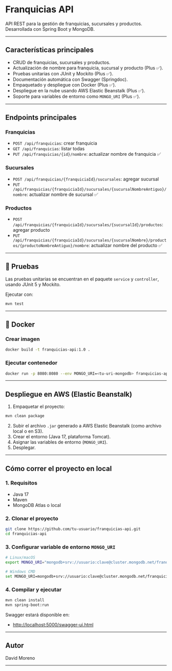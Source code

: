 # Franquicias API

API REST para la gestión de franquicias, sucursales y productos. Desarrollada con Spring Boot y MongoDB.

---

## Características principales

* CRUD de franquicias, sucursales y productos.
* Actualización de nombre para franquicia, sucursal y producto (Plus ✅).
* Pruebas unitarias con JUnit y Mockito (Plus ✅).
* Documentación automática con Swagger (Springdoc).
* Empaquetado y despliegue con Docker (Plus ✅).
* Despliegue en la nube usando AWS Elastic Beanstalk (Plus ✅).
* Soporte para variables de entorno como `MONGO_URI` (Plus ✅).

---

## Endpoints principales

### Franquicias

* `POST /api/franquicias`: crear franquicia
* `GET /api/franquicias`: listar todas
* `PUT /api/franquicias/{id}/nombre`: actualizar nombre de franquicia ✅

### Sucursales

* `POST /api/franquicias/{franquiciaId}/sucursales`: agregar sucursal
* `PUT /api/franquicias/{franquiciaId}/sucursales/{sucursalNombreAntiguo}/nombre`: actualizar nombre de sucursal ✅

### Productos

* `POST /api/franquicias/{franquiciaId}/sucursales/{sucursalId}/productos`: agregar producto
* `PUT /api/franquicias/{franquiciaId}/sucursales/{sucursalNombre}/productos/{productoNombreAntiguo}/nombre`: actualizar nombre del producto ✅

---

## 🧪 Pruebas

Las pruebas unitarias se encuentran en el paquete `service` y `controller`, usando JUnit 5 y Mockito.

Ejecutar con:

```bash
mvn test
```

---

## 🐳 Docker

### Crear imagen

```bash
docker build -t franquicias-api:1.0 .
```

### Ejecutar contenedor

```bash
docker run -p 8080:8080 --env MONGO_URI=<tu-uri-mongodb> franquicias-api:1.0
```

---

##  Despliegue en AWS (Elastic Beanstalk)

1. Empaquetar el proyecto:

```bash
mvn clean package
```

2. Subir el archivo `.jar` generado a AWS Elastic Beanstalk (como archivo local o en S3).
3. Crear el entorno (Java 17, plataforma Tomcat).
4. Asignar las variables de entorno (`MONGO_URI`).
5. Desplegar.

---

## Cómo correr el proyecto en local

### 1. Requisitos

* Java 17
* Maven
* MongoDB Atlas o local

### 2. Clonar el proyecto

```bash
git clone https://github.com/tu-usuario/franquicias-api.git
cd franquicias-api
```

### 3. Configurar variable de entorno `MONGO_URI`

```bash
# Linux/macOS
export MONGO_URI="mongodb+srv://usuario:clave@cluster.mongodb.net/franquiciaDB"

# Windows CMD
set MONGO_URI=mongodb+srv://usuario:clave@cluster.mongodb.net/franquiciaDB
```

### 4. Compilar y ejecutar

```bash
mvn clean install
mvn spring-boot:run
```

Swagger estará disponible en:

* [http://localhost:5000/swagger-ui.html](http://localhost:5000/swagger-ui.html)

---

## Autor

David Moreno

---

